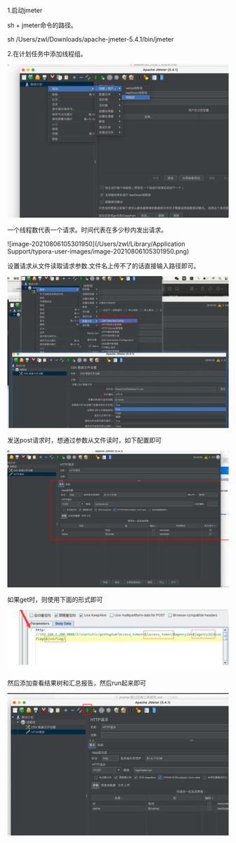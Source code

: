 1.启动jmeter

sh + jmeter命令的路径。

sh /Users/zwl/Downloads/apache-jmeter-5.4.1/bin/jmeter



2.在计划任务中添加线程组。

![image-20210806105228463](img/image-20210806105228463.png)

一个线程数代表一个请求。时间代表在多少秒内发出请求。

![image-20210806105301950](/Users/zwl/Library/Application Support/typora-user-images/image-20210806105301950.png)





设置请求从文件读取请求参数.文件名上传不了的话直接输入路径即可。



![image-20210806105618150](img/image-20210806105618150.png)



发送post请求时，想通过参数从文件读时，如下配置即可

![image-20210806105841493](img/image-20210806105841493.png)



如果get时，则使用下面的形式即可

![image-20210806105943589](img/image-20210806105943589.png)



然后添加查看结果树和汇总报告，然后run起来即可

![image-20210806110055028](img/image-20210806110055028.png)